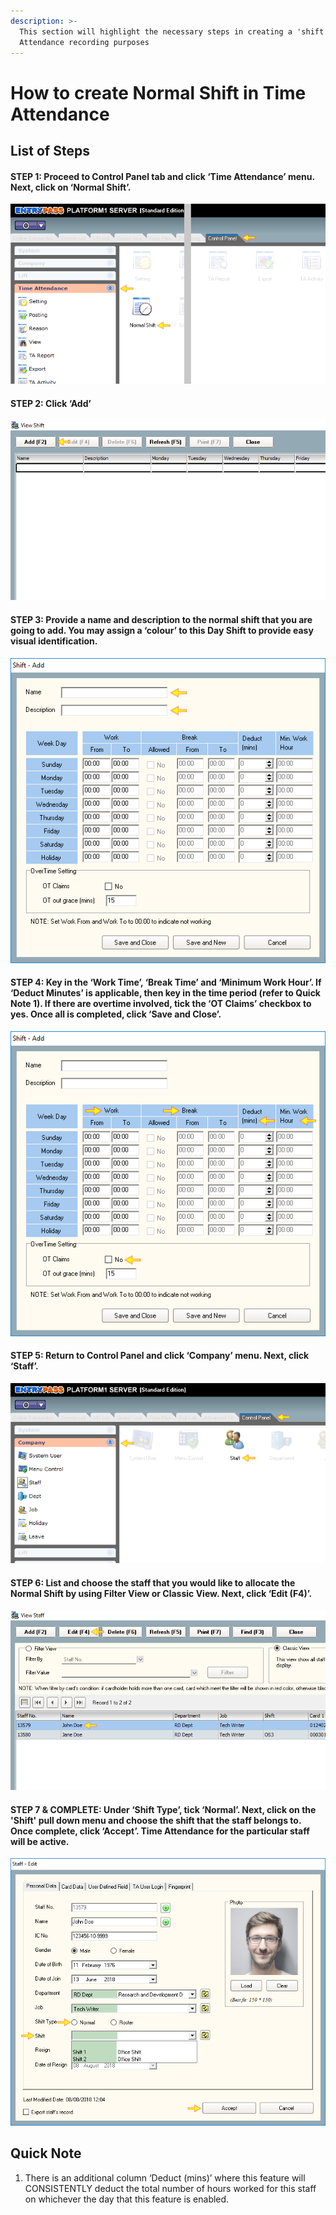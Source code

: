 ```yaml
---
description: >-
  This section will highlight the necessary steps in creating a 'shift' for Time
  Attendance recording purposes
---
```


# How to create Normal Shift in Time Attendance

## List of Steps

#### STEP 1: Proceed to Control Panel tab and click ‘Time Attendance’ menu. Next, click on ‘Normal Shift’.

![](../.gitbook/assets/untitled1%20%2819%29.png)



#### STEP 2: Click ‘Add’

![](../.gitbook/assets/untitled2%20%288%29.png)



#### STEP 3: Provide a name and description to the normal shift that you are going to add. You may assign a ‘colour’ to this Day Shift to provide easy visual identification.

![](../.gitbook/assets/untitled3%20%2817%29.png)



#### STEP 4: Key in the ‘Work Time’, ‘Break Time’ and ‘Minimum Work Hour’. If ‘Deduct Minutes’ is applicable, then key in the time period \(refer to Quick Note 1\). If there are overtime involved, tick the ‘OT Claims’ checkbox to yes. Once all is completed, click ‘Save and Close’.

![](../.gitbook/assets/untitled4%20%2817%29.png)



#### STEP 5: Return to Control Panel and click ‘Company’ menu. Next, click ‘Staff’.

![](../.gitbook/assets/untitled5%20%2825%29.png)



#### STEP 6: List and choose the staff that you would like to allocate the Normal Shift by using Filter View or Classic View. Next, click ‘Edit \(F4\)’.

![](../.gitbook/assets/untitled6%20%2815%29.png)



#### STEP 7 & COMPLETE: Under ‘Shift Type’, tick ‘Normal’. Next, click on the 'Shift' pull down menu and choose the shift that the staff belongs to. Once complete, click ‘Accept’. Time Attendance for the particular staff will be active.

![](../.gitbook/assets/untitled7%20%2817%29.png)

## Quick Note

1. There is an additional column ‘Deduct \(mins\)’ where this feature will CONSISTENTLY deduct the total number of hours worked for this staff on whichever the day that this feature is enabled. 



